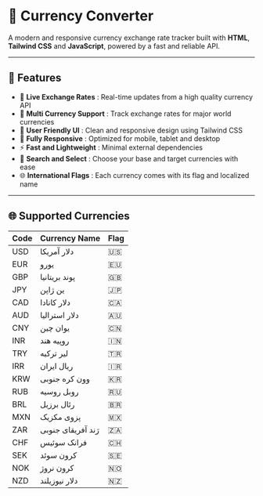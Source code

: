 # 💱 Currency Converter

A modern and responsive currency exchange rate tracker built with **HTML**, **Tailwind CSS** and **JavaScript**, powered by a fast and reliable API.

---

## 🚀 Features  
- 🔄 **Live Exchange Rates** : Real-time updates from a high quality currency API  
- 💱 **Multi Currency Support** : Track exchange rates for major world currencies  
- 🎯 **User Friendly UI** : Clean and responsive design using Tailwind CSS  
- 📱 **Fully Responsive** : Optimized for mobile, tablet and desktop  
- ⚡ **Fast and Lightweight** : Minimal external dependencies  
- 🔎 **Search and Select** : Choose your base and target currencies with ease  
- 🌐 **International Flags** : Each currency comes with its flag and localized name  

---

## 🌐 Supported Currencies

| Code | Currency Name         | Flag |
|------|------------------------|------|
| USD  | دلار آمریکا           | 🇺🇸   |
| EUR  | یورو                  | 🇪🇺   |
| GBP  | پوند بریتانیا         | 🇬🇧   |
| JPY  | ین ژاپن               | 🇯🇵   |
| CAD  | دلار کانادا           | 🇨🇦   |
| AUD  | دلار استرالیا         | 🇦🇺   |
| CNY  | یوان چین              | 🇨🇳   |
| INR  | روپیه هند             | 🇮🇳   |
| TRY  | لیر ترکیه             | 🇹🇷   |
| IRR  | ریال ایران            | 🇮🇷   |
| KRW  | وون کره جنوبی         | 🇰🇷   |
| RUB  | روبل روسیه            | 🇷🇺   |
| BRL  | رئال برزیل            | 🇧🇷   |
| MXN  | پزوی مکزیک            | 🇲🇽   |
| ZAR  | رَند آفریقای جنوبی     | 🇿🇦   |
| CHF  | فرانک سوئیس           | 🇨🇭   |
| SEK  | کرون سوئد             | 🇸🇪   |
| NOK  | کرون نروژ             | 🇳🇴   |
| NZD  | دلار نیوزیلند         | 🇳🇿   |
